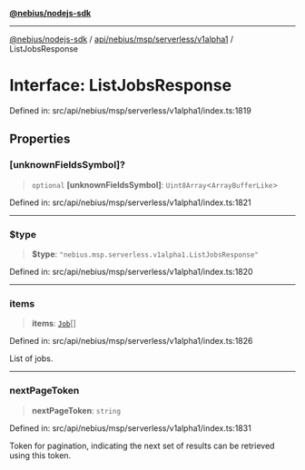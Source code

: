 [**@nebius/nodejs-sdk**](../../../../../../README.md)

***

[@nebius/nodejs-sdk](../../../../../../README.md) / [api/nebius/msp/serverless/v1alpha1](../README.md) / ListJobsResponse

# Interface: ListJobsResponse

Defined in: src/api/nebius/msp/serverless/v1alpha1/index.ts:1819

## Properties

### \[unknownFieldsSymbol\]?

> `optional` **\[unknownFieldsSymbol\]**: `Uint8Array`\<`ArrayBufferLike`\>

Defined in: src/api/nebius/msp/serverless/v1alpha1/index.ts:1821

***

### $type

> **$type**: `"nebius.msp.serverless.v1alpha1.ListJobsResponse"`

Defined in: src/api/nebius/msp/serverless/v1alpha1/index.ts:1820

***

### items

> **items**: [`Job`](Job.md)[]

Defined in: src/api/nebius/msp/serverless/v1alpha1/index.ts:1826

List of jobs.

***

### nextPageToken

> **nextPageToken**: `string`

Defined in: src/api/nebius/msp/serverless/v1alpha1/index.ts:1831

Token for pagination, indicating the next set of results can be retrieved using this token.
